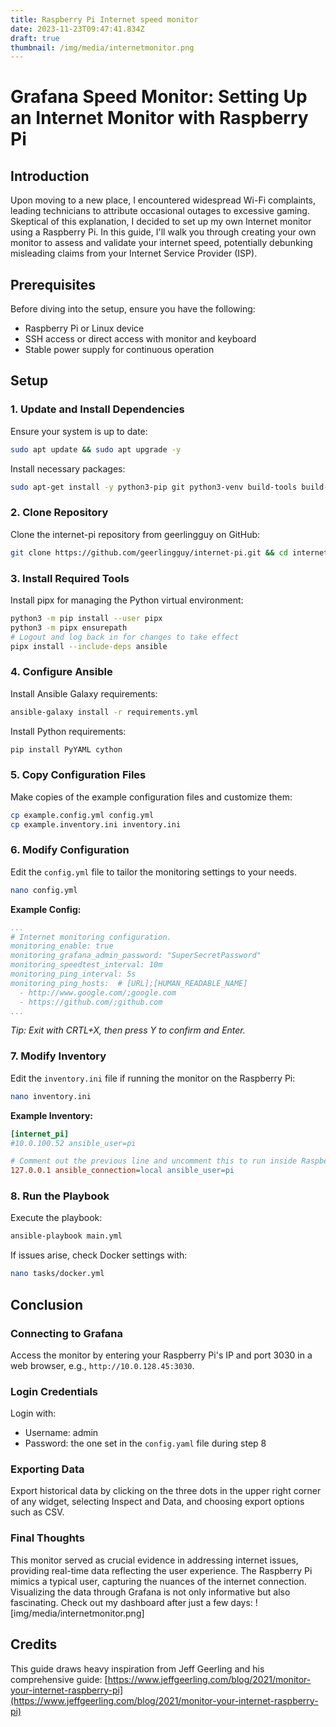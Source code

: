 ```yaml
---
title: Raspberry Pi Internet speed monitor
date: 2023-11-23T09:47:41.834Z
draft: true
thumbnail: /img/media/internetmonitor.png
---
```

# Grafana Speed Monitor: Setting Up an Internet Monitor with Raspberry Pi

## Introduction

Upon moving to a new place, I encountered widespread Wi-Fi complaints, leading technicians to attribute occasional outages to excessive gaming. Skeptical of this explanation, I decided to set up my own Internet monitor using a Raspberry Pi. In this guide, I'll walk you through creating your own monitor to assess and validate your internet speed, potentially debunking misleading claims from your Internet Service Provider (ISP).

## Prerequisites

Before diving into the setup, ensure you have the following:

- Raspberry Pi or Linux device
- SSH access or direct access with monitor and keyboard
- Stable power supply for continuous operation

## Setup

### 1. Update and Install Dependencies

Ensure your system is up to date:
```bash
sudo apt update && sudo apt upgrade -y
```

Install necessary packages:
```bash
sudo apt-get install -y python3-pip git python3-venv build-tools build-essentials
```

### 2. Clone Repository

Clone the internet-pi repository from geerlingguy on GitHub:
```bash
git clone https://github.com/geerlingguy/internet-pi.git && cd internet-pi
```

### 3. Install Required Tools

Install pipx for managing the Python virtual environment:
```bash
python3 -m pip install --user pipx
python3 -m pipx ensurepath
# Logout and log back in for changes to take effect
pipx install --include-deps ansible
```

### 4. Configure Ansible

Install Ansible Galaxy requirements:
```bash
ansible-galaxy install -r requirements.yml
```

Install Python requirements:
```bash
pip install PyYAML cython
```

### 5. Copy Configuration Files

Make copies of the example configuration files and customize them:
```bash
cp example.config.yml config.yml
cp example.inventory.ini inventory.ini
```

### 6. Modify Configuration

Edit the `config.yml` file to tailor the monitoring settings to your needs.

```bash
nano config.yml
```
**Example Config:**
```yaml
...
# Internet monitoring configuration.
monitoring_enable: true
monitoring_grafana_admin_password: "SuperSecretPassword"
monitoring_speedtest_interval: 10m
monitoring_ping_interval: 5s
monitoring_ping_hosts:  # [URL];[HUMAN_READABLE_NAME]
  - http://www.google.com/;google.com
  - https://github.com/;github.com
...
```
*Tip: Exit with CRTL+X, then press Y to confirm and Enter.*

### 7. Modify Inventory

Edit the `inventory.ini` file if running the monitor on the Raspberry Pi:

```bash
nano inventory.ini
```
**Example Inventory:**
```ini
[internet_pi]
#10.0.100.52 ansible_user=pi

# Comment out the previous line and uncomment this to run inside Raspberry Pi.
127.0.0.1 ansible_connection=local ansible_user=pi
``` 

### 8. Run the Playbook

Execute the playbook:
```bash
ansible-playbook main.yml
```

If issues arise, check Docker settings with:
```bash
nano tasks/docker.yml
```

## Conclusion

### Connecting to Grafana

Access the monitor by entering your Raspberry Pi's IP and port 3030 in a web browser, e.g., `http://10.0.128.45:3030`.

### Login Credentials

Login with:
- Username: admin
- Password: the one set in the `config.yaml` file during step 8

### Exporting Data

Export historical data by clicking on the three dots in the upper right corner of any widget, selecting Inspect and Data, and choosing export options such as CSV.

### Final Thoughts

This monitor served as crucial evidence in addressing internet issues, providing real-time data reflecting the user experience. The Raspberry Pi mimics a typical user, capturing the nuances of the internet connection. Visualizing the data through Grafana is not only informative but also fascinating. Check out my dashboard after just a few days:
![img/media/internetmonitor.png]

## Credits

This guide draws heavy inspiration from Jeff Geerling and his comprehensive guide: [https://www.jeffgeerling.com/blog/2021/monitor-your-internet-raspberry-pi](https://www.jeffgeerling.com/blog/2021/monitor-your-internet-raspberry-pi)